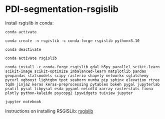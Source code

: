 # PDI-segmentation-rsgislib

Install rsgislib in conda:
```
conda activate

conda create -n rsgislib -c conda-forge rsgislib python=3.10

conda deactivate

conda activate rsgislib 

conda install -c conda-forge rsgislib gdal h5py parallel scikit-learn scikit-image scikit-optimize imbalanced-learn matplotlib pandas geopandas statsmodels scipy rasterio shapely networkx sqlalchemy pycurl xgboost lightgbm tpot seaborn numba pip sphinx elevation rtree tqdm jinja2 keras keras-preprocessing pytables bokeh pygal jupyterlab psutil pysal libpysal esda pyyaml netcdf4 xarray rasterstats fiona plotly python-kaleido psycopg2 ipywidgets tuiview jupyter

jupyter notebook
``` 
Instructions on installing RSGISLib: [rsgislib](https://github.com/remotesensinginfo/rsgislib)
